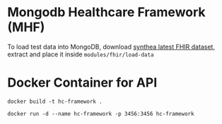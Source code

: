 # Mongodb Healthcare Framework (MHF)

To load test data into MongoDB, download [synthea latest FHIR dataset](https://synthetichealth.github.io/synthea-sample-data/downloads/latest/synthea_sample_data_fhir_latest.zip), extract and place it inside `modules/fhir/load-data`


# Docker Container for API
```
docker build -t hc-framework .
```

```
docker run -d --name hc-framework -p 3456:3456 hc-framework
```
